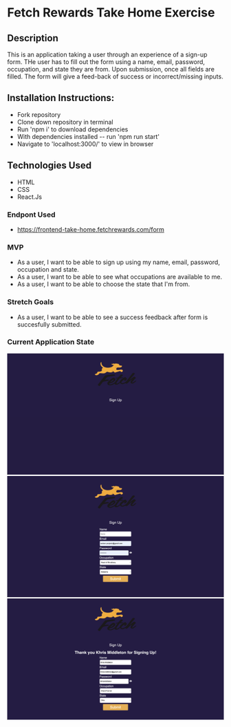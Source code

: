 # Fetch Rewards Take Home Exercise

## Description
This is an application taking a user through an experience of a sign-up form. THe user has to fill out the form using a name, email, password, occupation, and state they are from. Upon submission, once all fields are filled. The form will give a feed-back of success or incorrect/missing inputs. 

## Installation Instructions:

- Fork repository
- Clone down repository in terminal 
- Run 'npm i' to download dependencies
- With dependencies installed -- run 'npm run start' 
- Navigate to 'localhost:3000/' to view in browser

## Technologies Used
- HTML
- CSS
- React.Js 

### Endpont Used
- https://frontend-take-home.fetchrewards.com/form

### MVP 
- As a user, I want to be able to sign up using my name, email, password, occupation and state.
- As a user, I want to be able to see what occupations are available to me.
- As a user, I want to be able to choose the state that I'm from.

### Stretch Goals
- As a user, I want to be able to see a success feedback after form is succesfully submitted. 

### Current Application State

![FETCHREWARDS](src/assets/home_page.png)
![FETCHREWARDS](src/assets/signup_page.png)
![FETCHREWARDS](src/assets/success_page.png)
